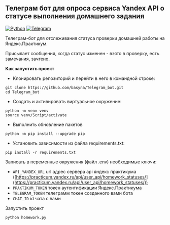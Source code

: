 ## Телеграм бот для опроса сервиса Yandex API о статусе выполнения домашнего задания
[![Python](https://img.shields.io/badge/-Python-464646?style=flat-square&logo=Python)](https://www.python.org/)
[![Telegram](https://img.shields.io/badge/-Telegram-464646?style=flat-square&logo=Telegram)](https://pypi.org/project/python-telegram-bot/)

Телеграм-бот для отслеживания статуса проверки домашней работы на Яндекс.Практикум.

Присылает сообщения, когда статус изменен - взято в проверку, есть замечания, зачтено.

**Как запустить проект**

- Клонировать репозиторий и перейти в него в командной строке:
```
git clone https://github.com/basyna/Telegram_bot.git
cd Telegram_bot
```
- Cоздать и активировать виртуальное окружение:
```
python -m venv venv
source venv/Script/activate
```
- Выполнить обновление пакетов
```
python -m pip install --upgrade pip
```
- Установить зависимости из файла requirements.txt:
```
pip install -r requirements.txt
```

Записать в переменные окружения (файл .env) необходимые ключи:
* `API_YANDEX_URL`  url адрес сервера api яндекс практикума
([https://practicum.yandex.ru/api/user_api/homework_statuses/](https://practicum.yandex.ru/api/user_api/homework_statuses/))
* `PRAKTIKUM_TOKEN` токен аутентификации Яндекс.Практикума
* `TELEGRAM_TOKEN`  телеграмм токен созданного вами бота
* `CHAT_ID`         id чата с вами

Запустить проект 
```
python homework.py
```
